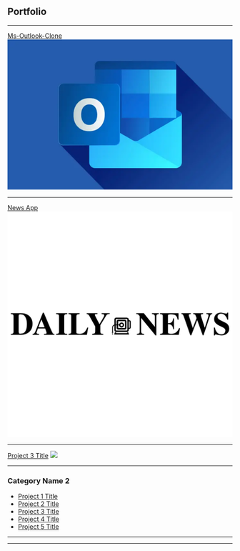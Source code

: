 ## Portfolio

---

[Ms-Outlook-Clone](/MS-Outlook-Clone)
<img src="images/outlook.webp?raw=true"/>

---
[News App](/news-app)
<img src="images/daily-news-logo-vector.svg?raw=true"/>

---
[Project 3 Title](http://example.com/)
<img src="images/dummy_thumbnail.jpg?raw=true"/>

---

### Category Name 2

- [Project 1 Title](http://example.com/)
- [Project 2 Title](http://example.com/)
- [Project 3 Title](http://example.com/)
- [Project 4 Title](http://example.com/)
- [Project 5 Title](http://example.com/)

---




---
<!-- Remove above link if you don't want to attibute -->
